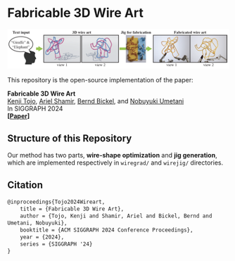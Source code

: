 # Fabricable 3D Wire Art

![](teaser.png)

This repository is the open-source implementation of the paper:

**Fabricable 3D Wire Art**\
[Kenji Tojo](https://kenji-tojo.github.io/), [Ariel Shamir](https://faculty.runi.ac.il/arik/site/index.asp), [Bernd Bickel](http://berndbickel.com/about-me), and [Nobuyuki Umetani](https://cgenglab.github.io/en/authors/admin/)\
In SIGGRAPH 2024\
**[[Paper](https://www.dropbox.com/scl/fi/pvvjthg9uir0sg16rvq2n/wireart_sig24.pdf?rlkey=ynzvq9t7ro9btbw8ejwfzjgzy&dl=0)]**


## Structure of this Repository
Our method has two parts, **wire-shape optimization** and **jig generation**, which are implemented respectively in ```wiregrad/``` and ```wirejig/``` directories.

## Citation
```
@inproceedings{Tojo2024Wireart,
	title = {Fabricable 3D Wire Art},
	author = {Tojo, Kenji and Shamir, Ariel and Bickel, Bernd and Umetani, Nobuyuki},
	booktitle = {ACM SIGGRAPH 2024 Conference Proceedings},
	year = {2024},
	series = {SIGGRAPH '24}
}
```